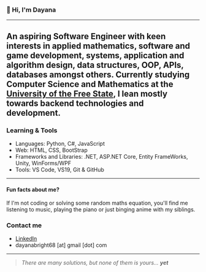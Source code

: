 ### 👋 Hi, I'm Dayana

---
An aspiring Software Engineer with keen interests in applied mathematics, software and game development, systems, application and algorithm design, data structures, OOP, APIs, databases amongst others.
Currently studying Computer Science and Mathematics at the [University of the Free State](https://www.ufs.ac.za/), I lean mostly towards backend technologies and development.
---
### Learning & Tools
- Languages: Python, C#, JavaScript  
- Web: HTML, CSS, BootStrap
- Frameworks and Libraries: .NET, ASP.NET Core, Entity FrameWorks, Unity, WinForms/WPF
- Tools: VS Code, VS19, Git & GitHub  
---
#### Fun facts about me?
If I'm not coding or solving some random maths equation, you'll find me listening to music, playing the piano or just binging anime with my siblings.
### Contact me
- [LinkedIn](https://www.linkedin.com/in/dayana-bright-abia-anchi-6356aa292)
- dayanabright68 [at] gmail [dot] com
---
> <i>There are many solutions, but none of them is yours... <b>yet</b></i>

<!--
**misfbhcdayana/misfbhcdayana** is a ✨ _special_ ✨ repository because its `README.md` (this file) appears on your GitHub profile.

Here are some ideas to get you started:

- 🔭 I’m currently working on ...
- 🌱 I’m currently learning ...
- 👯 I’m looking to collaborate on ...
- 🤔 I’m looking for help with ...
- 💬 Ask me about ...
- 📫 How to reach me: ...
- 😄 Pronouns: ...
- ⚡ Fun fact: ...
-->
